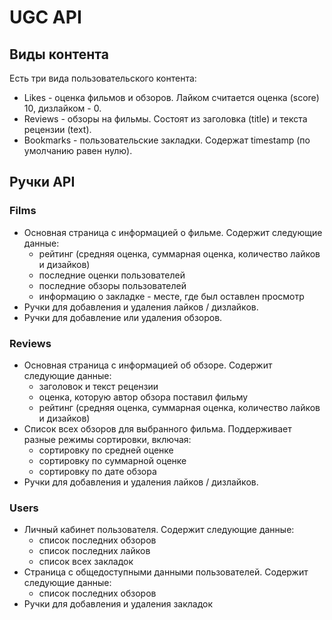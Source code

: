 # UGC API

## Виды контента

Есть три вида пользовательского контента:
 - Likes - оценка фильмов и обзоров. Лайком считается оценка (score) 10, дизлайком - 0.
 - Reviews - обзоры на фильмы. Состоят из заголовка (title) и текста рецензии (text).
 - Bookmarks - пользовательские закладки. Содержат timestamp (по умолчанию равен нулю).

## Ручки API

### Films
- Основная страница с информацией о фильме. Содержит следующие данные:
   - рейтинг (средняя оценка, суммарная оценка, количество лайков и дизайков)
   - последние оценки пользователей
   - последние обзоры пользователей
   - информацию о закладке - месте, где был оставлен просмотр
 - Ручки для добавления и удаления лайков / дизлайков.
 - Ручки для добавление или удаления обзоров.

### Reviews 
- Основная страница с информацией об обзоре. Содержит следующие данные:
   - заголовок и текст рецензии
   - оценка, которую автор обзора поставил фильму
   - рейтинг (средняя оценка, суммарная оценка, количество лайков и дизайков)
- Список всех обзоров для выбранного фильма. Поддерживает разные режимы сортировки, включая:
  - сортировку по средней оценке
  - сортировку по суммарной оценке
  - сортировку по дате обзора
 - Ручки для добавления и удаления лайков / дизлайков.

### Users 
- Личный кабинет пользователя. Содержит следующие данные:
   - список последних обзоров
   - список последних лайков
   - список всех закладок
- Страница с общедоступными данными пользователей. Содержит следующие данные:
  - список последних обзоров
- Ручки для добавления и удаления закладок

